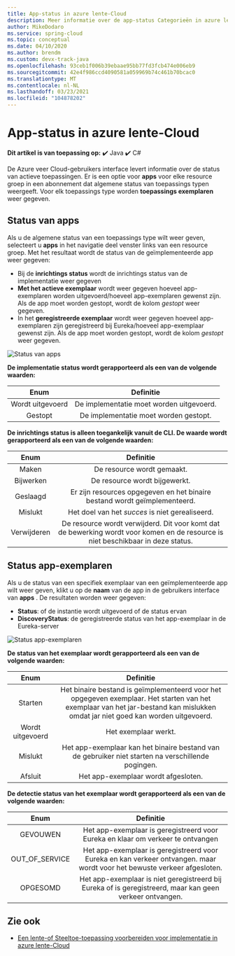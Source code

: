 ```yaml
---
title: App-status in azure lente-Cloud
description: Meer informatie over de app-status Categorieën in azure lente Cloud
author: MikeDodaro
ms.service: spring-cloud
ms.topic: conceptual
ms.date: 04/10/2020
ms.author: brendm
ms.custom: devx-track-java
ms.openlocfilehash: 93ceb1f006b39ebaae95bb77fd3fcb474e006eb9
ms.sourcegitcommit: 42e4f986ccd4090581a059969b74c461b70bcac0
ms.translationtype: MT
ms.contentlocale: nl-NL
ms.lasthandoff: 03/23/2021
ms.locfileid: "104878202"
---
```

# <a name="app-status-in-azure-spring-cloud"></a>App-status in azure lente-Cloud

**Dit artikel is van toepassing op:** ✔️ Java ✔️ C#

De Azure veer Cloud-gebruikers interface levert informatie over de status van actieve toepassingen.  Er is een optie voor **apps** voor elke resource groep in een abonnement dat algemene status van toepassings typen weergeeft.  Voor elk toepassings type worden **toepassings exemplaren** weer gegeven.

## <a name="apps-status"></a>Status van apps
Als u de algemene status van een toepassings type wilt weer geven, selecteert u **apps** in het navigatie deel venster links van een resource groep. Met het resultaat wordt de status van de geïmplementeerde app weer gegeven:

* Bij de **inrichtings status** wordt de inrichtings status van de implementatie weer gegeven
* **Met het actieve exemplaar** wordt weer gegeven hoeveel app-exemplaren worden uitgevoerd/hoeveel app-exemplaren gewenst zijn. Als de app moet worden gestopt, wordt de kolom *gestopt* weer gegeven.
* In het **geregistreerde exemplaar** wordt weer gegeven hoeveel app-exemplaren zijn geregistreerd bij Eureka/hoeveel app-exemplaar gewenst zijn. Als de app moet worden gestopt, wordt de kolom *gestopt* weer gegeven.


 ![Status van apps](media/spring-cloud-concept-app-status/apps-ui-status.png)

**De implementatie status wordt gerapporteerd als een van de volgende waarden:**

| Enum | Definitie |
|:--:|:----------------:|
| Wordt uitgevoerd | De implementatie moet worden uitgevoerd. |
| Gestopt | De implementatie moet worden gestopt. |

**De inrichtings status is alleen toegankelijk vanuit de CLI.  De waarde wordt gerapporteerd als een van de volgende waarden:**

| Enum | Definitie |
|:--:|:----------------:|
| Maken | De resource wordt gemaakt. |
| Bijwerken | De resource wordt bijgewerkt. |
| Geslaagd | Er zijn resources opgegeven en het binaire bestand wordt geïmplementeerd. |
| Mislukt | Het doel van het *succes* is niet gerealiseerd. |
| Verwijderen | De resource wordt verwijderd. Dit voor komt dat de bewerking wordt voor komen en de resource is niet beschikbaar in deze status. |

## <a name="app-instances-status"></a>Status app-exemplaren

Als u de status van een specifiek exemplaar van een geïmplementeerde app wilt weer geven, klikt u op de **naam** van de app in de gebruikers interface van **apps** . De resultaten worden weer gegeven:
* **Status**: of de instantie wordt uitgevoerd of de status ervan
* **DiscoveryStatus**: de geregistreerde status van het app-exemplaar in de Eureka-server

 ![Status app-exemplaren](media/spring-cloud-concept-app-status/apps-ui-instance-status.png)

**De status van het exemplaar wordt gerapporteerd als een van de volgende waarden:**

| Enum | Definitie |
|:--:|:----------------:|
| Starten | Het binaire bestand is geïmplementeerd voor het opgegeven exemplaar. Het starten van het exemplaar van het jar-bestand kan mislukken omdat jar niet goed kan worden uitgevoerd. |
| Wordt uitgevoerd | Het exemplaar werkt. |
| Mislukt | Het app-exemplaar kan het binaire bestand van de gebruiker niet starten na verschillende pogingen. |
| Afsluit | Het app-exemplaar wordt afgesloten. |

**De detectie status van het exemplaar wordt gerapporteerd als een van de volgende waarden:**

| Enum | Definitie |
|:--:|:----------------:|
| GEVOUWEN | Het app-exemplaar is geregistreerd voor Eureka en klaar om verkeer te ontvangen |
| OUT_OF_SERVICE | Het app-exemplaar is geregistreerd voor Eureka en kan verkeer ontvangen. maar wordt voor het bewuste verkeer afgesloten. |
| OPGESOMD | Het app-exemplaar is niet geregistreerd bij Eureka of is geregistreerd, maar kan geen verkeer ontvangen. |


## <a name="see-also"></a>Zie ook
* [Een lente-of Steeltoe-toepassing voorbereiden voor implementatie in azure lente-Cloud](how-to-prepare-app-deployment.md)